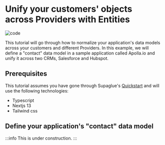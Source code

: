 # Unify your customers' objects across Providers with Entities

![code](https://img.shields.io/badge/Code%20Tutorial-0000a5)

This tutorial will go through how to normalize your application's data models across your customers and different Providers. In this example, we will define a "contact" data model in a sample application called Apolla.io and unify it across two CRMs, Salesforce and Hubspot.

## Prerequisites

This tutorial assumes you have gone through Supaglue's [Quickstart](../quickstart) and will use the following technologies:

- Typescript
- Nextjs 13
- Tailwind css

## Define your application's "contact" data model

:::info
This is under construction.
:::
